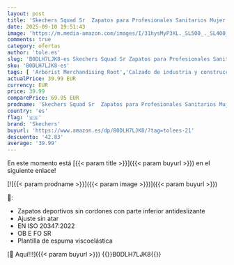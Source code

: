 ```yaml
---
layout: post
title: 'Skechers Squad Sr  Zapatos para Profesionales Sanitarios Mujer  Taupe Flat Knit  38.5 EU'
date: 2025-09-10 19:51:43
image: 'https://m.media-amazon.com/images/I/31hysMyP3XL._SL500_._SL400_.jpg'
comments: true
category: ofertas
author: 'tole.es'
slug: 'B0DLH7LJK8-es Skechers Squad Sr Zapatos para Profesionales Sanitarios...'
sku: 'B0DLH7LJK8-es'
tags: [ 'Arborist Merchandising Root','Calzado de industria y construcción para mujer','Calzado de trabajo para mujer','Moda','Moda Mujer','Self Service','Special Features Stores','Tienda Skechers','Zapatos de industria y construcción para mujer','Zapatos para mujer','c8538d25-3af9-48d3-aeff-5f3ce5572a36_0','c8538d25-3af9-48d3-aeff-5f3ce5572a36_1','skechers','zapatos','🇪🇸', ]
actualPrice: 39.99 EUR
currency: EUR
price: 39.99
comparePrice: 69.95 EUR
prodname: 'Skechers Squad Sr  Zapatos para Profesionales Sanitarios Mujer  Taupe Flat Knit  38.5 EU'
country: 'es'
flag: '🇪🇸'
brand: 'Skechers'
buyurl: 'https://www.amazon.es/dp/B0DLH7LJK8/?tag=tolees-21'
descuento: '42.83'
average: '39.99'
---
```


En este momento está [{{< param title >}}]({{< param buyurl >}}) en el siguiente enlace!

[![{{< param prodname >}}]({{< param image >}})]({{< param buyurl >}})

🔎:

- Zapatos deportivos sin cordones con parte inferior antideslizante
- Ajuste sin atar
- EN ISO 20347:2022
- OB E FO SR
- Plantilla de espuma viscoelástica

[🛒 Aquí!!!]({{< param buyurl >}})
{{<world>}}B0DLH7LJK8{{</world>}}
